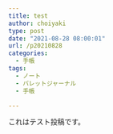 ```yaml
---
title: test
author: choiyaki
type: post
date: "2021-08-28 08:00:01"
url: /p20210828
categories:
  - 手帳
tags:
  - ノート
  - バレットジャーナル
  - 手帳

---
```

これはテスト投稿です。